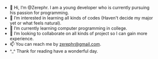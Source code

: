 - 👋 Hi, I’m @Zerephr. I am  a young developer who is currently pursuing his passion for programming.
- 👀 I’m interested in learning all kinds of codes (Haven't decide my major yet or what feels natural).
- 🌱 I’m currently learning computer programming in college.
- 💞️ I’m looking to collaborate on all kinds of project so I can gain more experience.
- 📫 You can reach me by zerephr@gmail.com.
-  ^_^ Thank for reading have a wonderful day.

<!---
Zerephr/Zerephr is a ✨ special ✨ repository because its `README.md` (this file) appears on your GitHub profile.
You can click the Preview link to take a look at your changes.
--->

